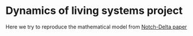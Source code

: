 Dynamics of living systems project
==================================

Here we try to reproduce the mathematical model from [Notch-Delta paper](http://www.nature.com/nature/journal/v465/n7294/full/nature08959.html)
